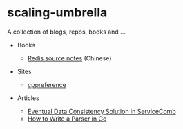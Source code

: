 # scaling-umbrella
A collection of blogs, repos, books and ... 

- Books
    - [Redis source notes](http://daoluan.net/redis-source-notes/) (Chinese)

- Sites

    - [cppreference](https://en.cppreference.com/w/)

- Articles

    - [Eventual Data Consistency Solution in ServiceComb](https://servicecomb.apache.org/docs/distributed_saga_1/)
    - [How to Write a Parser in Go](https://about.sourcegraph.com/go/gophercon-2018-how-to-write-a-parser-in-go/)


